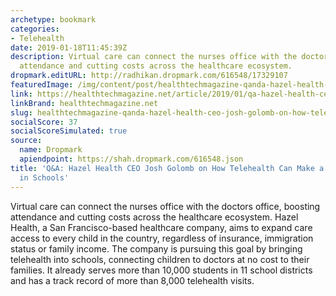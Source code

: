 ```yaml
---
archetype: bookmark
categories:
- Telehealth
date: 2019-01-18T11:45:39Z
description: Virtual care can connect the nurses office with the doctors office, boosting
  attendance and cutting costs across the healthcare ecosystem.
dropmark.editURL: http://radhikan.dropmark.com/616548/17329107
featuredImage: /img/content/post/healthtechmagazine-qanda-hazel-health-ceo-josh-golomb-on-how-telehealth-can-make-a-difference-in-schools.JPG
link: https://healthtechmagazine.net/article/2019/01/qa-hazel-health-ceo-josh-golomb-how-telehealth-can-make-difference-schools
linkBrand: healthtechmagazine.net
slug: healthtechmagazine-qanda-hazel-health-ceo-josh-golomb-on-how-telehealth-can-make-a-difference-in-schools
socialScore: 37
socialScoreSimulated: true
source:
  name: Dropmark
  apiendpoint: https://shah.dropmark.com/616548.json
title: 'Q&A: Hazel Health CEO Josh Golomb on How Telehealth Can Make a Difference
  in Schools'
---
```

Virtual care can connect the nurses office with the doctors office, boosting attendance and cutting costs across the healthcare ecosystem. Hazel Health, a San Francisco-based healthcare company, aims to expand care access to every child in the country, regardless of insurance, immigration status or family income. The company is pursuing this goal by bringing telehealth into schools, connecting children to doctors at no cost to their families. It already serves more than 10,000 students in 11 school districts and has a track record of more than 8,000 telehealth visits.

